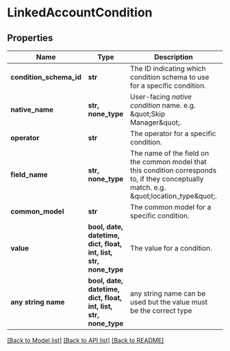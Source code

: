 # LinkedAccountCondition


## Properties
Name | Type | Description | Notes
------------ | ------------- | ------------- | -------------
**condition_schema_id** | **str** | The ID indicating which condition schema to use for a specific condition. | 
**native_name** | **str, none_type** | User-facing *native condition* name. e.g. \&quot;Skip Manager\&quot;. | 
**operator** | **str** | The operator for a specific condition. | 
**field_name** | **str, none_type** | The name of the field on the common model that this condition corresponds to, if they conceptually match. e.g. \&quot;location_type\&quot;. | 
**common_model** | **str** | The common model for a specific condition. | [optional] [readonly] 
**value** | **bool, date, datetime, dict, float, int, list, str, none_type** | The value for a condition. | [optional] [readonly] 
**any string name** | **bool, date, datetime, dict, float, int, list, str, none_type** | any string name can be used but the value must be the correct type | [optional]

[[Back to Model list]](../README.md#documentation-for-models) [[Back to API list]](../README.md#documentation-for-api-endpoints) [[Back to README]](../README.md)


